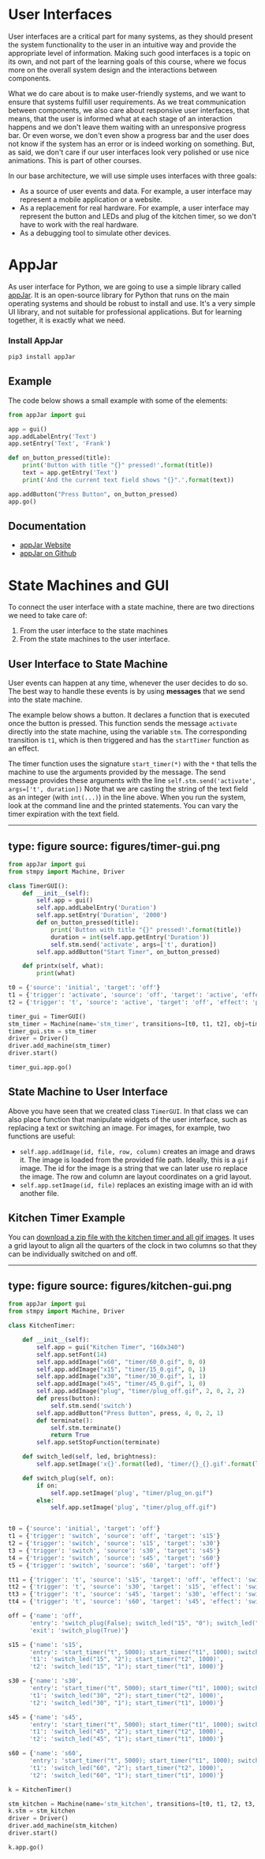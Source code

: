 # User Interfaces



User interfaces are a critical part for many systems, as they should present the system functionality to the user in an intuitive way and provide the appropriate level of information. 
Making such good interfaces is a topic on its own, and not part of the learning goals of this course, where we focus more on the overall system design and the interactions between components. 

What we do care about is to make user-friendly systems, and we want to ensure that systems fulfill user requirements.
As we treat communication between components, we also care about responsive user interfaces, that means, that the user is informed what at each stage of an interaction happens and we don't leave them waiting with an unresponsive progress bar. Or even worse, we don't even show a progress bar and the user does not know if the system has an error or is indeed working on something. 
But, as said, we don't care if our user interfaces look very polished or use nice animations. This is part of other courses.

In our base architecture, we will use simple uses interfaces with three goals:

- As a source of user events and data. For example, a user interface may represent a mobile application or a website.
- As a replacement for real hardware. For example, a user interface may represent the button and LEDs and plug of the kitchen timer, so we don't have to work with the real hardware.
- As a debugging tool to simulate other devices.


# AppJar

As user interface for Python, we are going to use a simple library called [appJar](http://appjar.info). It is an open-source library for Python that runs on the main operating systems and should be robust to install and use. It's a very simple UI library, and not suitable for professional applications. But for learning together, it is exactly what we need.


### Install AppJar

```bash
pip3 install appJar
```

## Example

The code below shows a small example with some of the elements:

```python
from appJar import gui

app = gui()
app.addLabelEntry('Text')
app.setEntry('Text', 'Frank')

def on_button_pressed(title):
    print('Button with title "{}" pressed!'.format(title))
    text = app.getEntry('Text')
    print('And the current text field shows "{}".'.format(text))

app.addButton("Press Button", on_button_pressed)
app.go()
```

## Documentation

* [appJar Website](http://appjar.info)
* [appJar on Github](https://github.com/jarvisteach/appJar/)
<!--- * [appJar API (for Reference)](appjarapi.html) --->


# State Machines and GUI

To connect the user interface with a state machine, there are two directions we need to take care of: 

1. From the user interface to the state machines
2. From the state machines to the user interface.

## User Interface to State Machine

User events can happen at any time, whenever the user decides to do so. The best way to handle these events is by using **messages** that we send into the state machine. 

The example below shows a button. It declares a function that is executed once the button is pressed. This function sends the message `activate` directly into the state machine, using the variable `stm`.
The corresponding transition is `t1`, which is then triggered and has the `startTimer` function as an effect. 

The timer function uses the signature `start_timer(*)` with the `*` that tells the machine to use the arguments provided by the message. 
The send message provides these arguments with the line `self.stm.send('activate', args=['t', duration])` 
Note that we are casting the string of the text field as an integer (with `int(...)`) in the line above.
When you run the system, look at the command line and the printed statements. You can vary the timer expiration with the text field.

---
type: figure
source: figures/timer-gui.png
---



```python
from appJar import gui
from stmpy import Machine, Driver

class TimerGUI():
    def __init__(self):
        self.app = gui()
        self.app.addLabelEntry('Duration')
        self.app.setEntry('Duration', '2000')
        def on_button_pressed(title):
            print('Button with title "{}" pressed!'.format(title))
            duration = int(self.app.getEntry('Duration'))
            self.stm.send('activate', args=['t', duration])
        self.app.addButton("Start Timer", on_button_pressed)

    def printx(self, what):
        print(what)

t0 = {'source': 'initial', 'target': 'off'}
t1 = {'trigger': 'activate', 'source': 'off', 'target': 'active', 'effect': 'start_timer(*)'}
t2 = {'trigger': 't', 'source': 'active', 'target': 'off', 'effect': 'printx("Timeout")'}

timer_gui = TimerGUI()
stm_timer = Machine(name='stm_timer', transitions=[t0, t1, t2], obj=timer_gui)
timer_gui.stm = stm_timer
driver = Driver()
driver.add_machine(stm_timer)
driver.start()

timer_gui.app.go()
```

## State Machine to User Interface


Above you have seen that we created class `TimerGUI`. In that class we can also place function that manipulate widgets of the user interface, such as replacing a text or switching an image.
For images, for example, two functions are useful:

* `self.app.addImage(id, file, row, column)` creates an image and draws it. The image is loaded from the provided file path. Ideally, this is a `gif` image. The id for the image is a string that we can later use ro replace the image. The row and column are layout coordinates on a grid layout.
* `self.app.setImage(id, file)` replaces an existing image with an id with another file. 


## Kitchen Timer Example

You can [download a zip file with the kitchen timer and all gif images](kitchen-timer.zip).
It uses a grid layout to align all the quarters of the clock in two columns so that they can be individually switched on and off.

---
type: figure
source: figures/kitchen-gui.png
---

```python
from appJar import gui
from stmpy import Machine, Driver

class KitchenTimer:

    def __init__(self):
        self.app = gui("Kitchen Timer", "160x340")
        self.app.setFont(14)
        self.app.addImage("x60", "timer/60_0.gif", 0, 0)
        self.app.addImage("x15", "timer/15_0.gif", 0, 1)
        self.app.addImage("x30", "timer/30_0.gif", 1, 1)
        self.app.addImage("x45", "timer/45_0.gif", 1, 0)
        self.app.addImage("plug", "timer/plug_off.gif", 2, 0, 2, 2)
        def press(button):
            self.stm.send('switch')
        self.app.addButton("Press Button", press, 4, 0, 2, 1)
        def terminate():
            self.stm.terminate()
            return True
        self.app.setStopFunction(terminate)

    def switch_led(self, led, brightness):
        self.app.setImage('x{}'.format(led), 'timer/{}_{}.gif'.format(led, brightness))

    def switch_plug(self, on):
        if on: 
            self.app.setImage('plug', "timer/plug_on.gif")
        else:
            self.app.setImage('plug', "timer/plug_off.gif")


t0 = {'source': 'initial', 'target': 'off'}
t1 = {'trigger': 'switch', 'source': 'off', 'target': 's15'}
t2 = {'trigger': 'switch', 'source': 's15', 'target': 's30'}
t3 = {'trigger': 'switch', 'source': 's30', 'target': 's45'}
t4 = {'trigger': 'switch', 'source': 's45', 'target': 's60'}
t5 = {'trigger': 'switch', 'source': 's60', 'target': 'off'}

tt1 = {'trigger': 't', 'source': 's15', 'target': 'off', 'effect': 'switch_led("15", "0")'}
tt2 = {'trigger': 't', 'source': 's30', 'target': 's15', 'effect': 'switch_led("30", "0")'}
tt3 = {'trigger': 't', 'source': 's45', 'target': 's30', 'effect': 'switch_led("45", "0")'}
tt4 = {'trigger': 't', 'source': 's60', 'target': 's45', 'effect': 'switch_led("60", "0")'}

off = {'name': 'off',
      'entry': 'switch_plug(False); switch_led("15", "0"); switch_led("30", "0"); switch_led("45", "0"); switch_led("60", "0")',
      'exit': 'switch_plug(True)'}

s15 = {'name': 's15',
      'entry': 'start_timer("t", 5000); start_timer("t1", 1000); switch_led("15", "1")',
      't1': 'switch_led("15", "2"); start_timer("t2", 1000)',
      't2': 'switch_led("15", "1"); start_timer("t1", 1000)'}

s30 = {'name': 's30',
      'entry': 'start_timer("t", 5000); start_timer("t1", 1000); switch_led("15", "1"); switch_led("30", "1")',
      't1': 'switch_led("30", "2"); start_timer("t2", 1000)',
      't2': 'switch_led("30", "1"); start_timer("t1", 1000)'}

s45 = {'name': 's45',
      'entry': 'start_timer("t", 5000); start_timer("t1", 1000); switch_led("30", "1"); switch_led("45", "1")',
      't1': 'switch_led("45", "2"); start_timer("t2", 1000)',
      't2': 'switch_led("45", "1"); start_timer("t1", 1000)'}

s60 = {'name': 's60',
      'entry': 'start_timer("t", 5000); start_timer("t1", 1000); switch_led("45", "1"); switch_led("60", "1")',
      't1': 'switch_led("60", "2"); start_timer("t2", 1000)',
      't2': 'switch_led("60", "1"); start_timer("t1", 1000)'}

k = KitchenTimer()

stm_kitchen = Machine(name='stm_kitchen', transitions=[t0, t1, t2, t3, t4, t5, tt1, tt2, tt3, tt4], obj=k, states=[off, s15, s30, s45, s60])
k.stm = stm_kitchen
driver = Driver()
driver.add_machine(stm_kitchen)
driver.start()

k.app.go()
```

